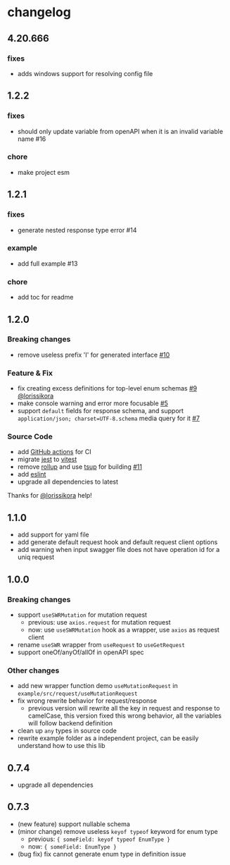 # changelog

## 4.20.666
### fixes
- adds windows support for resolving config file

## 1.2.2
### fixes
- should only update variable from openAPI when it is an invalid variable name #16

### chore
- make project esm

## 1.2.1
### fixes
- generate nested response type error #14

### example
- add full example #13

### chore
- add toc for readme

## 1.2.0

### **Breaking changes**
- remove useless prefix 'I' for generated interface [#10](https://github.com/teobler/swr-request-generator/issues/10)

### Feature & Fix
- fix creating excess definitions for top-level enum
  schemas [#9](https://github.com/teobler/swr-request-generator/issues/9) [@lorissikora](https://github.com/lorissikora)
- make console warning and error more focusable [#5](https://github.com/teobler/swr-request-generator/issues/5)
- support `default` fields for response schema, and support `application/json; charset=UTF-8.schema` media query for it [#7](https://github.com/teobler/swr-request-generator/issues/7)

### Source Code
- add [GitHub actions](https://github.com/teobler/swr-request-generator/actions) for CI
- migrate [jest](https://jestjs.io/) to [vitest](https://vitest.dev/)
- remove [rollup](https://rollupjs.org/) and use [tsup](https://tsup.egoist.dev/) for building [#11](https://github.com/teobler/swr-request-generator/issues/11)
- add [eslint](https://eslint.org/)
- upgrade all dependencies to latest

Thanks for [@lorissikora](https://github.com/lorissikora) help! 

## 1.1.0
- add support for yaml file
- add generate default request hook and default request client options
- add warning when input swagger file does not have operation id for a uniq request

## 1.0.0

### **Breaking changes**
- support `useSWRMutation` for mutation request
  - previous: use `axios.request` for mutation request
  - now: use `useSWRMutation` hook as a wrapper, use `axios` as request client
- rename `useSWR` wrapper from  `useRequest` to `useGetRequest`
- support oneOf/anyOf/allOf in openAPI spec

### Other changes
- add new wrapper function demo `useMutationRequest` in `example/src/request/useMutationRequest`
- fix wrong rewrite behavior for request/response
  - previous version will rewrite all the key in request and response to camelCase, this version fixed this wrong behavior, all the variables will follow backend definition
- clean up `any` types in source code
- rewrite example folder as a independent project, can be easily understand how to use this lib

## 0.7.4

- upgrade all dependencies

## 0.7.3

- (new feature) support nullable schema
- (minor change) remove useless `keyof typeof` keyword for enum type
  - previous: `{ someField: keyof typeof EnumType }`
  - now: `{ someField: EnumType }`
- (bug fix) fix cannot generate enum type in definition issue
